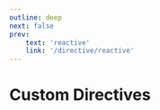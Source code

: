 ```yaml
---
outline: deep
next: false
prev:
    text: 'reactive'
    link: '/directive/reactive'
---
```


<!-- @format -->

# Custom Directives
